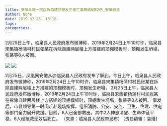 ```yaml
---
title: 安徽阜阳一村民拆自建顶棚发生伤亡事故致6死2伤_安徽频道
author: None
date: 2019-02-25- 13:18
tags: 
categories: 
---
```

2月25日上午，临泉县人民政府发布微博称，2019年2月24日上午10时许，临泉县宋集镇杨蒲村村民张某在拆除自建两层楼上方搭建的顶棚模板时，顶棚发生坍塌，张某等8人被困。
<!-- more -->
                
<img align="center" border="0" src="http://p1.ifengimg.com/a/2019_09/b63e33dd0051e1b_size39_w598_h318.png" />
                
<img align="center" border="0" src="http://p2.ifengimg.com/a/2016/0810/204c433878d5cf9size1_w16_h16.png" />
            
2月25日，凤凰网安徽从@临泉县人民政府发布了解到，今日上午，临泉县人民政府发布微博称，2019年2月24日上午10时许，临泉县宋集镇杨蒲村村民张某在拆除自建两层楼上方搭建的顶棚模板时，顶棚发生坍塌，
2月25日上午，临泉县人民政府发布微博称，2019年2月24日上午10时许，临泉县宋集镇杨蒲村村民张某在拆除自建两层楼上方搭建的顶棚模板时，顶棚发生坍塌，张某等8人被困。
事发后，市县领导第一时间赶赴现场指挥，组织消防、公安、安监、卫生、住建、供电等部门全力展开救援。目前，8人已全部救出，其中2人神志清醒、生命体征平稳，6人经抢救无效后死亡。
（来源：临泉县人民政府发布）
[责任编辑：袁瑾]
            
